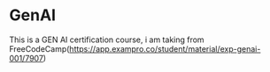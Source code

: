 # GenAI
This is a GEN AI certification course, i am taking from FreeCodeCamp(https://app.exampro.co/student/material/exp-genai-001/7907)
